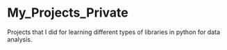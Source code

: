 # My_Projects_Private
Projects that I did for learning different types of libraries in python for data analysis.

